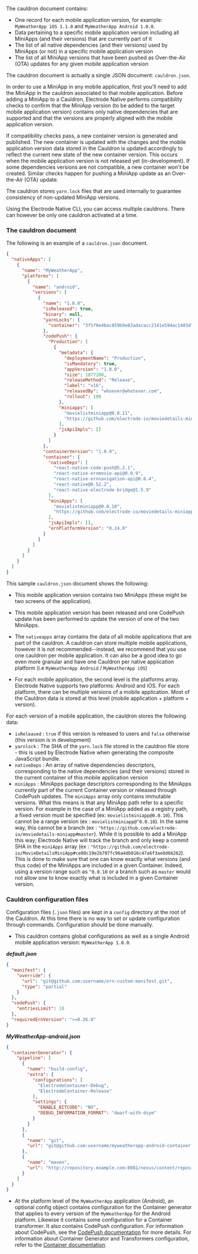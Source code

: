 The cauldron document contains:

- One record for each mobile application version, for example: `MyWeatherApp iOS 1.1.0` and `MyWeatherApp Android 1.0.0`.
- Data pertaining to a specific mobile application version including all MiniApps (and their versions) that are currently part of it
- The list of all native dependencies (and their versions) used by MiniApps (or not) in a specific mobile application version
- The list of all MiniApp versions that have been pushed as Over-the-Air (OTA) updates for any given mobile application version

The cauldron document is actually a single JSON document: `cauldron.json`.

In order to use a MiniApp in any mobile application, first you'll need to add the MiniApp in the cauldron associated to that mobile application. Before adding a MiniApp to a Cauldron, Electrode Native performs compatibility checks to confirm that the MiniApp version (to be added to the target mobile application version) contains only native dependencies that are supported and that the versions are properly aligned with the mobile application version.

If compatibility checks pass, a new container version is generated and published. The new container is updated with the changes and the mobile application version data stored in the Cauldron is updated accordingly to reflect the current new state of the new container version. This occurs when the mobile application version is not released yet (in-development). If some dependencies versions are not compatible, a new container won't be created. Similar checks happen for pushing a MiniApp update as an Over-the-Air (OTA) update.

The cauldron stores `yarn.lock` files that are used internally to guarantee consistency of non-updated MiniApp versions.

Using the Electrode Native CLI, you can access multiple cauldrons. There can however be only one cauldron activated at a time.

### The cauldron document

The following is an example of a `cauldron.json` document.

```json
{
  "nativeApps": [
    {
      "name": "MyWeatherApp",
      "platforms": [
        {
          "name": "android",
          "versions": [
            {
              "name": "1.0.0",
              "isReleased": true,
              "binary": null,
              "yarnLocks": {
                "container": "3f5f0e4bac859b9e83adacacc2141e594ac1403d"
              },
              "codePush": {
                "Production": [
                  {
                    "metadata": {
                      "deploymentName": "Production",
                      "isMandatory": true,
                      "appVersion": "1.0.0",
                      "size": 1877208,
                      "releaseMethod": "Release",
                      "label": "v16",
                      "releasedBy": "whoever@whatever.com",
                      "rollout": 100
                    },
                    "miniapps": [
                      "movielistminiapp@0.0.11",
                      "https://github.com/electrode-io/moviedetails-miniapp#0.0.9"
                    ],
                    "jsApiImpls": []
                  }
                ]
              },
              "containerVersion": "1.0.9",
              "container": {
                "nativeDeps": [
                  "react-native-code-push@5.2.1",
                  "react-native-ernmovie-api@0.0.9",
                  "react-native-ernnavigation-api@0.0.4",
                  "react-native@0.52.2",
                  "react-native-electrode-bridge@1.5.9"
                ],
                "miniApps": [
                  "movielistminiapp@0.0.10",
                  "https://github.com/electrode-io/moviedetails-miniapp#0.0.9"
                ],
                "jsApiImpls": [],
                "ernPlatformVersion": "0.24.0"
              }
            }
          ]
        }
      ]
    }
  ]
}
```

This sample `cauldron.json` document shows the following:

- This mobile application version contains two MiniApps (these might be two screens of the application).
- This mobile application version has been released and one CodePush update has been performed to update the version of one of the two MiniApps.

- The `nativeapps` array contains the data of all mobile applications that are part of the cauldron. A cauldron can store multiple mobile applications, however it is not recommended--instead, we recommend that you use one cauldron per mobile application. It can also be a good idea to go even more granular and have one Cauldron per native application platform (i.e `MyWeatherApp Android` / `MyWeatherApp iOS`)

- For each mobile application, the second level is the platforms array. Electrode Native supports two platforms: Android and iOS. For each platform, there can be multiple versions of a mobile application. Most of the Cauldron data is stored at this level (mobile application + platform + version).

For each version of a mobile application, the cauldron stores the following data:

- `isReleased` : `true` if this version is released to users and `false` otherwise (this version is in development)
- `yarnlock` : The SHA of the `yarn.lock` file stored in the cauldron file store - this is used by Electrode Native when generating the composite JavaScript bundle.
- `nativeDeps` : An array of native dependencies descriptors, corresponding to the native dependencies (and their versions) stored in the current container of this mobile application version
- `miniApps` : MiniApps package descriptors corresponding to the MiniApps currently part of the current Container version or released through CodePush updates. The `miniApps` array only contains immutable versions. What this means is that any MiniApp path refer to a specific version. For example in the case of a MiniApp added as a registry path, a fixed version must be specified (ex: `movielistminiapp@0.0.10`). This cannot be a range version (ex : `movielistminiapp@^0.0.10`). In the same way, this cannot be a branch (ex : `"https://github.com/electrode-io/moviedetails-miniapp#master`). While it is possible to add a MiniApp this way; Electrode Native will track the branch and only keep a commit SHA in the `miniApps` array (ex : `"https://github.com/electrode-io/MovieDetailsMiniApp#ce08c19e2b707fc96a4db016c47a6f3ae8d66262`). This is done to make sure that one can know exactly what versions (and thus code) of the MiniApps are included in a given Container. Indeed, using a version range such as `^0.0.10` or a branch such as `master` would not allow one to know exactly what is included in a given Container version.

### Cauldron configuration files

Configuration files (`.json` files) are kept in a `config` directory at the root of the Cauldron.
At this time there is no way to set or update configuration through commands. Configuration should be done manually.

- This cauldron contains global configurations as well as a single Android mobile application version: `MyWeatherApp 1.0.0`.

**_default.json_**

```json
{
  "manifest": {
    "override": {
      "url": "git@github.com:username/ern-custom-manifest.git",
      "type": "partial"
    }
  },
  "codePush": {
    "entriesLimit": 10
  },
  "requiredErnVersion": ">=0.26.0"
}
```

**_MyWeatherApp-android.json_**

```json
{
  "containerGenerator": {
    "pipeline": [
      {
        "name": "build-config",
        "extra": {
          "configurations": [
            "ElectrodeContainer-Debug",
            "ElectrodeContainer-Release"
          ],
          "settings": {
            "ENABLE_BITCODE": "NO",
            "DEBUG_INFORMATION_FORMAT": "dwarf-with-dsym"
          }
        }
      },
      {
        "name": "git",
        "url": "git@github.com:username/myweatherapp-android-container.git"
      },
      {
        "name": "maven",
        "url": "http://repository.example.com:8081/nexus/content/repositories"
      }
    ]
  }
}
```

- At the platform level of the `MyWeatherApp` application (Android), an optional config object contains configuration for the Container generator that applies to every version of the `MyWeatherApp` for the Android platform. Likewise it contains some configuration for a Container transformer. It also contains CodePush configuration. For information about CodePush, see the [CodePush documentation](https://microsoft.github.io/code-push/) for more details. For information about Container Generator and Transformers configuration, refer to the [Container documentation](./container.md).
